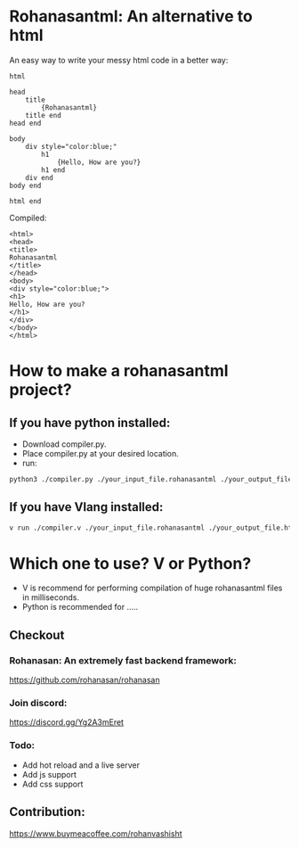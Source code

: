 # Rohanasantml: An alternative to html

An easy way to write your messy html code in a better way:

```rohanasantml
html

head
    title
        {Rohanasantml}
    title end
head end

body
    div style="color:blue;"
        h1
            {Hello, How are you?}
        h1 end
    div end
body end

html end
```

Compiled:

```ht
<html>
<head>
<title>
Rohanasantml
</title>
</head>
<body>
<div style="color:blue;">
<h1>
Hello, How are you?
</h1>
</div>
</body>
</html>
```

# How to make a rohanasantml project?

## If you have python installed:

- Download compiler.py.
- Place compiler.py at your desired location.
- run:

```sh
python3 ./compiler.py ./your_input_file.rohanasantml ./your_output_file.html
```

## If you have Vlang installed:

```sh
v run ./compiler.v ./your_input_file.rohanasantml ./your_output_file.html
```

# Which one to use? V or Python?

- V is recommend for performing compilation of huge rohanasantml files in milliseconds.
- Python is recommended for .....

## Checkout
### Rohanasan: An extremely fast backend framework:
https://github.com/rohanasan/rohanasan

### Join discord:
https://discord.gg/Yg2A3mEret

### Todo:
- Add hot reload and a live server
- Add js support
- Add css support

## Contribution:

https://www.buymeacoffee.com/rohanvashisht

